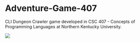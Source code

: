# Adventure-Game-407
CLI Dungeon Crawler  game developed in CSC 407 - Concepts of Programming Languages at Northern Kentucky University.

![](Images/Demo.gif)
